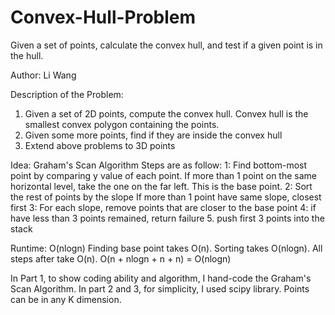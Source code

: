# Convex-Hull-Problem
Given a set of points, calculate the convex hull, and test if a given point is in the hull.

Author: Li Wang

Description of the Problem:
1. Given a set of 2D points, compute the convex hull. Convex hull is the smallest convex polygon containing the points.
2. Given some more points, find if they are inside the convex hull
3. Extend above problems to 3D points

Idea: Graham's Scan Algorithm
Steps are as follow:
1: Find bottom-most point by comparing y value of each point. 
If more than 1 point on the same horizontal level, take the one
on the far left. This is the base point.
2: Sort the rest of points by the slope
If more than 1 point have same slope, closest first
3: For each slope, remove points that are closer to the base point
4: if have less than 3 points remained, return failure
5. push first 3 points into the stack

Runtime: O(nlogn)
Finding base point takes O(n). Sorting takes O(nlogn). All steps after
take O(n).  O(n + nlogn + n + n) = O(nlogn)

In Part 1, to show coding ability and algorithm, I hand-code the Graham's Scan Algorithm.
In part 2 and 3, for simplicity, I used scipy library. Points can be in any K dimension.